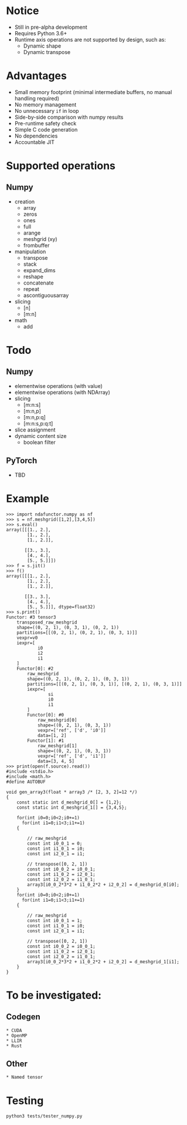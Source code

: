 # Notice
* Still in pre-alpha development
* Requires Python 3.6+
* Runtime axis operations are not supported by design, such as:
    * Dynamic shape
    * Dynamic transpose

# Advantages
* Small memory footprint (minimal intermediate buffers, no manual handling required)
* No memory management
* No unnecessary `if` in loop
* Side-by-side comparison with numpy results
* Pre-runtime safety check
* Simple C code generation
* No dependencies
* Accountable JIT

# Supported operations
## Numpy
* creation
    * array
    * zeros
    * ones
    * full
    * arange
    * meshgrid (xy)
    * frombuffer
* manipulation
    * transpose
    * stack
    * expand_dims
    * reshape
    * concatenate
    * repeat
    * ascontiguousarray
* slicing
    * [n]
    * [m:n]
* math
    * add

# Todo
## Numpy
* elementwise operations (with value)
* elementwise operations (with NDArray)
* slicing
    * [m:n:s]
    * [m:n,p]
    * [m:n,p:q]
    * [m:n:s,p:q:t]
* slice assignment
* dynamic content size
    * boolean filter

## PyTorch
* TBD

# Example
```
>>> import ndafunctor.numpy as nf
>>> s = nf.meshgrid([1,2],[3,4,5])
>>> s.eval()
array([[[1., 2.],
        [1., 2.],
        [1., 2.]],

       [[3., 3.],
        [4., 4.],
        [5., 5.]]])
>>> f = s.jit()
>>> f()
array([[[1., 2.],
        [1., 2.],
        [1., 2.]],

       [[3., 3.],
        [4., 4.],
        [5., 5.]]], dtype=float32)
>>> s.print()
Functor: #3 tensor3
    transposed_raw_meshgrid
    shape=((0, 2, 1), (0, 3, 1), (0, 2, 1))
    partitions=[[(0, 2, 1), (0, 2, 1), (0, 3, 1)]]
    vexpr=v0
    iexpr=[
            i0
            i2
            i1
    ]
    Functor[0]: #2
        raw_meshgrid
        shape=((0, 2, 1), (0, 2, 1), (0, 3, 1))
        partitions=[[(0, 2, 1), (0, 3, 1)], [(0, 2, 1), (0, 3, 1)]]
        iexpr=[
                si
                i0
                i1
        ]
        Functor[0]: #0
            raw_meshgrid[0]
            shape=((0, 2, 1), (0, 3, 1))
            vexpr=['ref', ['d', 'i0']]
            data=[1, 2]
        Functor[1]: #1
            raw_meshgrid[1]
            shape=((0, 2, 1), (0, 3, 1))
            vexpr=['ref', ['d', 'i1']]
            data=[3, 4, 5]
>>> print(open(f.source).read())
#include <stdio.h>
#include <math.h>
#define AUTOBUF

void gen_array3(float * array3 /* [2, 3, 2]=12 */)
{
    const static int d_meshgrid_0[] = {1,2};
    const static int d_meshgrid_1[] = {3,4,5};

    for(int i0=0;i0<2;i0+=1)
      for(int i1=0;i1<3;i1+=1)
    {

        // raw_meshgrid
        const int i0_0_1 = 0;
        const int i1_0_1 = i0;
        const int i2_0_1 = i1;

        // transpose([0, 2, 1])
        const int i0_0_2 = i0_0_1;
        const int i1_0_2 = i2_0_1;
        const int i2_0_2 = i1_0_1;
        array3[i0_0_2*3*2 + i1_0_2*2 + i2_0_2] = d_meshgrid_0[i0];
    }
    for(int i0=0;i0<2;i0+=1)
      for(int i1=0;i1<3;i1+=1)
    {

        // raw_meshgrid
        const int i0_0_1 = 1;
        const int i1_0_1 = i0;
        const int i2_0_1 = i1;

        // transpose([0, 2, 1])
        const int i0_0_2 = i0_0_1;
        const int i1_0_2 = i2_0_1;
        const int i2_0_2 = i1_0_1;
        array3[i0_0_2*3*2 + i1_0_2*2 + i2_0_2] = d_meshgrid_1[i1];
    }
}
```

# To be investigated:
## Codegen
    * CUDA
    * OpenMP
    * LLIR
    * Rust
## Other
    * Named tensor

# Testing
```
python3 tests/tester_numpy.py
```
